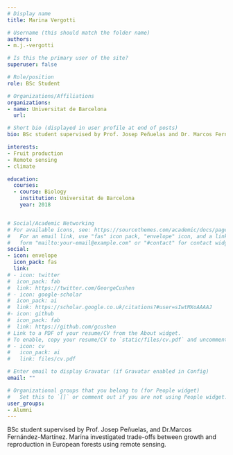 ```yaml
---
# Display name
title: Marina Vergotti

# Username (this should match the folder name)
authors:
- m.j.-vergotti

# Is this the primary user of the site?
superuser: false

# Role/position
role: BSc Student

# Organizations/Affiliations
organizations:
- name: Universitat de Barcelona
  url: 

# Short bio (displayed in user profile at end of posts)
bio: BSc student supervised by Prof. Josep Peñuelas and Dr. Marcos Fernández-Martínez.  

interests:
- Fruit production
- Remote sensing
- climate

education:
  courses:
  - course: Biology
    institution: Universitat de Barcelona
    year: 2018


# Social/Academic Networking
# For available icons, see: https://sourcethemes.com/academic/docs/page-builder/#icons
#   For an email link, use "fas" icon pack, "envelope" icon, and a link in the
#   form "mailto:your-email@example.com" or "#contact" for contact widget.
social:
- icon: envelope
  icon_pack: fas
  link: 
# - icon: twitter
#  icon_pack: fab
#  link: https://twitter.com/GeorgeCushen
# - icon: google-scholar
#  icon_pack: ai
#  link: https://scholar.google.co.uk/citations?#user=sIwtMXoAAAAJ
#- icon: github
#  icon_pack: fab
#  link: https://github.com/gcushen
# Link to a PDF of your resume/CV from the About widget.
# To enable, copy your resume/CV to `static/files/cv.pdf` and uncomment the lines below.
# - icon: cv
#   icon_pack: ai
#   link: files/cv.pdf

# Enter email to display Gravatar (if Gravatar enabled in Config)
email: ""

# Organizational groups that you belong to (for People widget)
#   Set this to `[]` or comment out if you are not using People widget.
user_groups:
- Alumni
---
```


BSc student supervised by Prof. Josep Peñuelas, and Dr.Marcos Fernández-Martínez. Marina investigated trade-offs between growth and reproduction in European forests using remote sensing. 
